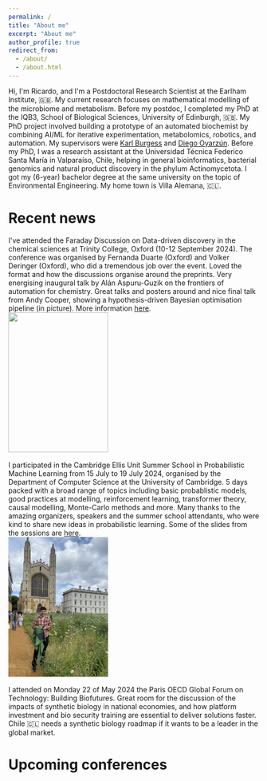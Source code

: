 ```yaml
---
permalink: /
title: "About me"
excerpt: "About me"
author_profile: true
redirect_from: 
  - /about/
  - /about.html
---
```


Hi, I'm Ricardo, and I'm a Postdoctoral Research Scientist at the Earlham Institute, 🇬🇧. My current research focuses on mathematical modelling of the microbiome and metabolism. Before my postdoc, I completed my PhD at the IQB3, School of Biological Sciences, University of Edinburgh, 🇬🇧. My PhD project involved building a prototype of an automated biochemist by combining AI/ML for iterative experimentation, metabolomics, robotics, and automation. My supervisors were [Karl Burgess](https://burgess.bio.ed.ac.uk/) and [Diego Oyarzún](https://homepages.inf.ed.ac.uk/doyarzun/). Before my PhD, I was a research assistant at the Universidad Técnica Federico Santa María in Valparaíso, Chile, helping in general bioinformatics, bacterial genomics and natural product discovery in the phylum Actinomycetota. I got my (6-year) bachelor degree at the same university on the topic of Environmental Engineering. My home town is Villa Alemana, 🇨🇱. 

Recent news
======

I've attended the Faraday Discussion on Data-driven discovery in the chemical sciences at Trinity College, Oxford (10-12 September 2024). The conference was organised by Fernanda Duarte (Oxford) and Volker Deringer (Oxford), who did a tremendous job over the event. Loved the format and how the discussions organise around the preprints. Very energising inaugural talk by Alán Aspuru-Guzik on the frontiers of automation for chemistry. Great talks and posters around and nice final talk from Andy Cooper, showing a hypothesis-driven Bayesian optimisation pipeline (in picture). More information [here](https://www.rsc.org/events/detail/76887/data-driven-discovery-in-the-chemical-sciences-faraday-discussion). <br><img src='/images/IMG_8686.jpg' width='200' height='280'>

I participated in the Cambridge Ellis Unit Summer School in Probabilistic Machine Learning from 15 July to 19 July 2024, organised by the Department of Computer Science at the University of Cambridge. 5 days packed with a broad range of topics including basic probablistic models, good practices at modelling, reinforcement learning, transformer theory, causal modelling, Monte-Carlo methods and more. Many thanks to the amazing organizers, speakers and the summer school attendants, who were kind to share new ideas in probabilistic learning. Some of the slides from the sessions are [here](https://www.ellis.eng.cam.ac.uk/summer-school/).<br><img src='/images/IMG_8499.jpg' width='200' height='280'>

I attended on Monday 22 of May 2024 the Paris OECD Global Forum on Technology: Building Biofutures. Great room for the discussion of the impacts of synthetic biology in national economies, and how platform investment and bio security training are essential to deliver solutions faster. Chile 🇨🇱 needs a synthetic biology roadmap if it wants to be a leader in the global market.

Upcoming conferences
======


